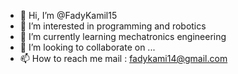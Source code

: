 - 👋 Hi, I’m @FadyKamil15
- 👀 I’m interested in programming and robotics
- 🌱 I’m currently learning mechatronics engineering
- 💞️ I’m looking to collaborate on ...
- 📫 How to reach me mail : fadykami14@gmail.com

<!---
FadyKamil15/FadyKamil15 is a ✨ special ✨ repository because its `README.md` (this file) appears on your GitHub profile.
You can click the Preview link to take a look at your changes.
--->
